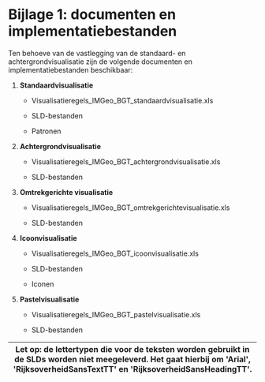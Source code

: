 Bijlage 1: documenten en implementatiebestanden
===============================================

Ten behoeve van de vastlegging van de standaard- en achtergrondvisualisatie zijn
de volgende documenten en implementatiebestanden beschikbaar:

1.  **Standaardvisualisatie**

    -   Visualisatieregels\_IMGeo\_BGT\_standaardvisualisatie.xls

    -   SLD-bestanden

    -   Patronen

2.  **Achtergrondvisualisatie**

    -   Visualisatieregels\_IMGeo\_BGT\_achtergrondvisualisatie.xls

    -   SLD-bestanden

3.  **Omtrekgerichte visualisatie**

    -   Visualisatieregels\_IMGeo\_BGT\_omtrekgerichtevisualisatie.xls

    -   SLD-bestanden

4.  **Icoonvisualisatie**

    -   Visualisatieregels\_IMGeo\_BGT\_icoonvisualisatie.xls

    -   SLD-bestanden

    -   Iconen

5.  **Pastelvisualisatie**

    -   Visualisatieregels\_IMGeo\_BGT\_pastelvisualisatie.xls

    -   SLD-bestanden

| Let op: de lettertypen die voor de teksten worden gebruikt in de SLDs worden niet meegeleverd. Het gaat hierbij om 'Arial', 'RijksoverheidSansTextTT' en 'RijksoverheidSansHeadingTT'. |
|----------------------------------------------------------------------------------------------------------------------------------------------------------------------------------------|

